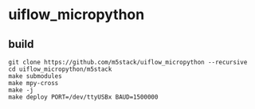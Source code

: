 # uiflow_micropython

## build

```shell
git clone https://github.com/m5stack/uiflow_micropython --recursive
cd uiflow_micropython/m5stack
make submodules
make mpy-cross
make -j
make deploy PORT=/dev/ttyUSBx BAUD=1500000
```
